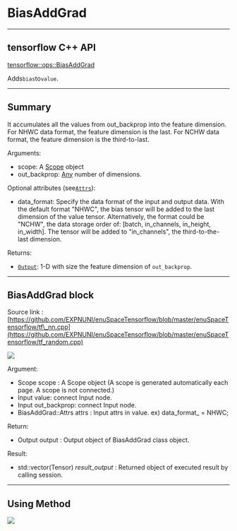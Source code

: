 # BiasAddGrad

---

## tensorflow C++ API

[tensorflow::ops::BiasAddGrad](https://www.tensorflow.org/api_docs/cc/class/tensorflow/ops/bias-add-grad)

Adds`bias`to`value`.

---

## Summary

It accumulates all the values from out\_backprop into the feature dimension. For NHWC data format, the feature dimension is the last. For NCHW data format, the feature dimension is the third-to-last.

Arguments:

* scope: A [Scope](https://www.tensorflow.org/api_docs/cc/class/tensorflow/scope.html#classtensorflow_1_1_scope) object
* out\_backprop: [Any](https://www.tensorflow.org/api_docs/cc/class/tensorflow/ops/any.html#classtensorflow_1_1ops_1_1_any) number of dimensions.

Optional attributes \(see[`Attrs`](https://www.tensorflow.org/api_docs/cc/struct/tensorflow/ops/bias-add-grad/attrs.html#structtensorflow_1_1ops_1_1_bias_add_grad_1_1_attrs)\):

* data\_format: Specify the data format of the input and output data. With the default format "NHWC", the bias tensor will be added to the last dimension of the value tensor. Alternatively, the format could be "NCHW", the data storage order of: \[batch, in\_channels, in\_height, in\_width\]. The tensor will be added to "in\_channels", the third-to-the-last dimension.

Returns:

* [`Output`](https://www.tensorflow.org/api_docs/cc/class/tensorflow/output.html#classtensorflow_1_1_output): 1-D with size the feature dimension of `out_backprop`.

---

## BiasAddGrad block

Source link : [https://github.com/EXPNUNI/enuSpaceTensorflow/blob/master/enuSpaceTensorflow/tf\_nn.cpp](https://github.com/EXPNUNI/enuSpaceTensorflow/blob/master/enuSpaceTensorflow/tf_random.cpp)

![](/nn-ops/BiasAddGrad1.jpg)

Argument:

* Scope scope : A Scope object \(A scope is generated automatically each page. A scope is not connected.\)
* Input value: connect  Input node.
* Input out\_backprop: connect  Input node.
* BiasAddGrad::Attrs attrs : Input attrs in value. ex\) data\_format\_ = NHWC;

Return:

* Output output : Output object of BiasAddGrad class object.

Result:

* std::vector\(Tensor\) _result\_output_ : Returned object of executed result by calling session.

---

## Using Method

![](/nn-ops/BiasAddGrad2.jpg)

